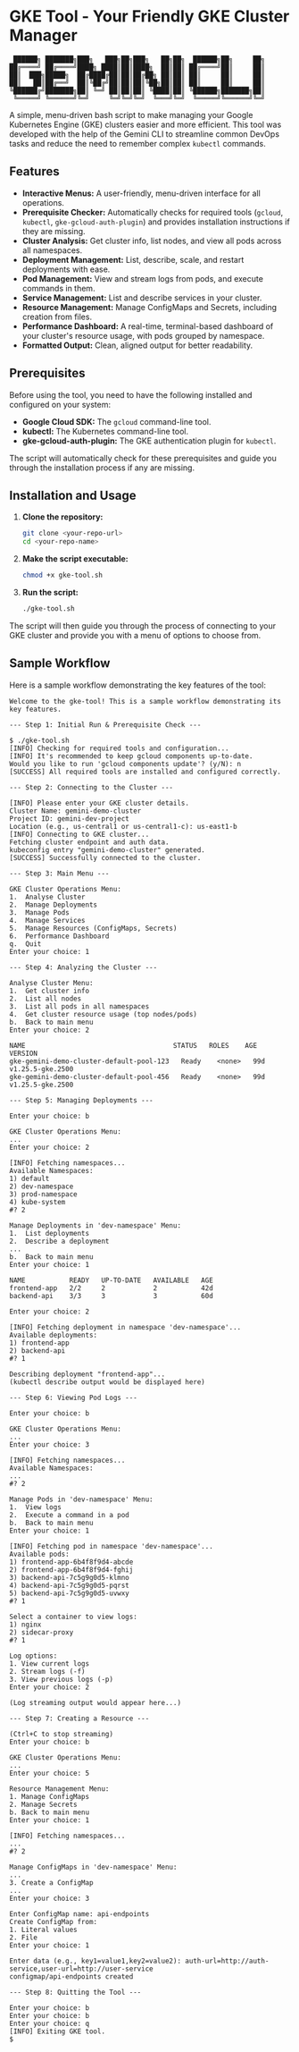 # GKE Tool - Your Friendly GKE Cluster Manager

```
 ██████╗ ███████╗███╗   ███╗██╗███╗   ██╗██╗  ██████╗██╗     ██╗
██╔════╝ ██╔════╝████╗ ████║██║████╗  ██║██║ ██╔════╝██║     ██║
██║  ███╗█████╗  ██╔████╔██║██║██╔██╗ ██║██║ ██║     ██║     ██║
██║   ██║██╔══╝  ██║╚██╔╝██║██║██║╚██╗██║██║ ██║     ██║     ██║
╚██████╔╝███████╗██║ ╚═╝ ██║██║██║ ╚████║██║ ╚██████╗███████╗██║
 ╚═════╝ ╚══════╝╚═╝     ╚═╝╚═╝╚═╝  ╚═══╝╚═╝  ╚═════╝╚══════╝╚═╝
```

A simple, menu-driven bash script to make managing your Google Kubernetes Engine (GKE) clusters easier and more efficient. This tool was developed with the help of the Gemini CLI to streamline common DevOps tasks and reduce the need to remember complex `kubectl` commands.

## Features

*   **Interactive Menus:** A user-friendly, menu-driven interface for all operations.
*   **Prerequisite Checker:** Automatically checks for required tools (`gcloud`, `kubectl`, `gke-gcloud-auth-plugin`) and provides installation instructions if they are missing.
*   **Cluster Analysis:** Get cluster info, list nodes, and view all pods across all namespaces.
*   **Deployment Management:** List, describe, scale, and restart deployments with ease.
*   **Pod Management:** View and stream logs from pods, and execute commands in them.
*   **Service Management:** List and describe services in your cluster.
*   **Resource Management:** Manage ConfigMaps and Secrets, including creation from files.
*   **Performance Dashboard:** A real-time, terminal-based dashboard of your cluster's resource usage, with pods grouped by namespace.
*   **Formatted Output:** Clean, aligned output for better readability.

## Prerequisites

Before using the tool, you need to have the following installed and configured on your system:

*   **Google Cloud SDK:** The `gcloud` command-line tool.
*   **kubectl:** The Kubernetes command-line tool.
*   **gke-gcloud-auth-plugin:** The GKE authentication plugin for `kubectl`.

The script will automatically check for these prerequisites and guide you through the installation process if any are missing.

## Installation and Usage

1.  **Clone the repository:**
    ```bash
    git clone <your-repo-url>
    cd <your-repo-name>
    ```

2.  **Make the script executable:**
    ```bash
    chmod +x gke-tool.sh
    ```

3.  **Run the script:**
    ```bash
    ./gke-tool.sh
    ```

The script will then guide you through the process of connecting to your GKE cluster and provide you with a menu of options to choose from.

## Sample Workflow

Here is a sample workflow demonstrating the key features of the tool:

```
Welcome to the gke-tool! This is a sample workflow demonstrating its key features.

--- Step 1: Initial Run & Prerequisite Check ---

$ ./gke-tool.sh
[INFO] Checking for required tools and configuration...
[INFO] It's recommended to keep gcloud components up-to-date.
Would you like to run 'gcloud components update'? (y/N): n
[SUCCESS] All required tools are installed and configured correctly.

--- Step 2: Connecting to the Cluster ---

[INFO] Please enter your GKE cluster details.
Cluster Name: gemini-demo-cluster
Project ID: gemini-dev-project
Location (e.g., us-central1 or us-central1-c): us-east1-b
[INFO] Connecting to GKE cluster...
Fetching cluster endpoint and auth data.
kubeconfig entry "gemini-demo-cluster" generated.
[SUCCESS] Successfully connected to the cluster.

--- Step 3: Main Menu ---

GKE Cluster Operations Menu:
1.  Analyse Cluster
2.  Manage Deployments
3.  Manage Pods
4.  Manage Services
5.  Manage Resources (ConfigMaps, Secrets)
6.  Performance Dashboard
q.  Quit
Enter your choice: 1

--- Step 4: Analyzing the Cluster ---

Analyse Cluster Menu:
1.  Get cluster info
2.  List all nodes
3.  List all pods in all namespaces
4.  Get cluster resource usage (top nodes/pods)
b.  Back to main menu
Enter your choice: 2

NAME                                     STATUS   ROLES    AGE   VERSION
gke-gemini-demo-cluster-default-pool-123   Ready    <none>   99d   v1.25.5-gke.2500
gke-gemini-demo-cluster-default-pool-456   Ready    <none>   99d   v1.25.5-gke.2500

--- Step 5: Managing Deployments ---

Enter your choice: b

GKE Cluster Operations Menu:
...
Enter your choice: 2

[INFO] Fetching namespaces...
Available Namespaces:
1) default
2) dev-namespace
3) prod-namespace
4) kube-system
#? 2

Manage Deployments in 'dev-namespace' Menu:
1.  List deployments
2.  Describe a deployment
...
b.  Back to main menu
Enter your choice: 1

NAME           READY   UP-TO-DATE   AVAILABLE   AGE
frontend-app   2/2     2            2           42d
backend-api    3/3     3            3           60d

Enter your choice: 2

[INFO] Fetching deployment in namespace 'dev-namespace'...
Available deployments:
1) frontend-app
2) backend-api
#? 1

Describing deployment "frontend-app"...
(kubectl describe output would be displayed here)

--- Step 6: Viewing Pod Logs ---

Enter your choice: b

GKE Cluster Operations Menu:
...
Enter your choice: 3

[INFO] Fetching namespaces...
Available Namespaces:
...
#? 2

Manage Pods in 'dev-namespace' Menu:
1.  View logs
2.  Execute a command in a pod
b.  Back to main menu
Enter your choice: 1

[INFO] Fetching pod in namespace 'dev-namespace'...
Available pods:
1) frontend-app-6b4f8f9d4-abcde
2) frontend-app-6b4f8f9d4-fghij
3) backend-api-7c5g9g0d5-klmno
4) backend-api-7c5g9g0d5-pqrst
5) backend-api-7c5g9g0d5-uvwxy
#? 1

Select a container to view logs:
1) nginx
2) sidecar-proxy
#? 1

Log options:
1. View current logs
2. Stream logs (-f)
3. View previous logs (-p)
Enter your choice: 2

(Log streaming output would appear here...)

--- Step 7: Creating a Resource ---

(Ctrl+C to stop streaming)
Enter your choice: b

GKE Cluster Operations Menu:
...
Enter your choice: 5

Resource Management Menu:
1. Manage ConfigMaps
2. Manage Secrets
b. Back to main menu
Enter your choice: 1

[INFO] Fetching namespaces...
...
#? 2

Manage ConfigMaps in 'dev-namespace' Menu:
...
3. Create a ConfigMap
...
Enter your choice: 3

Enter ConfigMap name: api-endpoints
Create ConfigMap from:
1. Literal values
2. File
Enter your choice: 1

Enter data (e.g., key1=value1,key2=value2): auth-url=http://auth-service,user-url=http://user-service
configmap/api-endpoints created

--- Step 8: Quitting the Tool ---

Enter your choice: b
Enter your choice: b
Enter your choice: q
[INFO] Exiting GKE tool.
$
```

